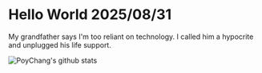 # Hello World 2025/08/31

My grandfather says I'm too reliant on technology.
I called him a hypocrite and unplugged his life support.

![PoyChang's github stats](https://github-readme-stats.vercel.app/api?username=poychang&show_icons=true&theme=dracula)
